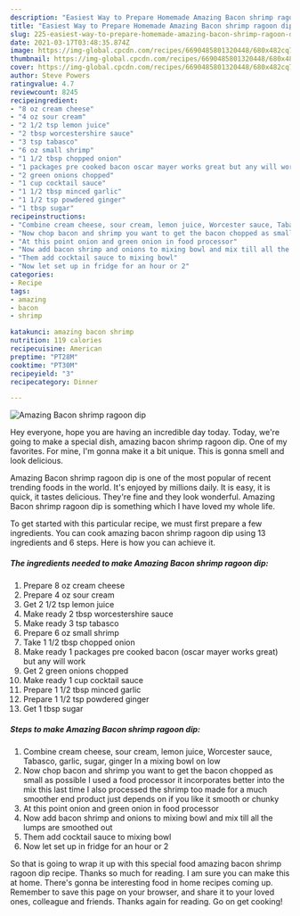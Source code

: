 ```yaml
---
description: "Easiest Way to Prepare Homemade Amazing Bacon shrimp ragoon dip"
title: "Easiest Way to Prepare Homemade Amazing Bacon shrimp ragoon dip"
slug: 225-easiest-way-to-prepare-homemade-amazing-bacon-shrimp-ragoon-dip
date: 2021-03-17T03:48:35.874Z
image: https://img-global.cpcdn.com/recipes/6690485801320448/680x482cq70/amazing-bacon-shrimp-ragoon-dip-recipe-main-photo.jpg
thumbnail: https://img-global.cpcdn.com/recipes/6690485801320448/680x482cq70/amazing-bacon-shrimp-ragoon-dip-recipe-main-photo.jpg
cover: https://img-global.cpcdn.com/recipes/6690485801320448/680x482cq70/amazing-bacon-shrimp-ragoon-dip-recipe-main-photo.jpg
author: Steve Powers
ratingvalue: 4.7
reviewcount: 8245
recipeingredient:
- "8 oz cream cheese"
- "4 oz sour cream"
- "2 1/2 tsp lemon juice"
- "2 tbsp worcestershire sauce"
- "3 tsp tabasco"
- "6 oz small shrimp"
- "1 1/2 tbsp chopped onion"
- "1 packages pre cooked bacon oscar mayer works great but any will work"
- "2 green onions chopped"
- "1 cup cocktail sauce"
- "1 1/2 tbsp minced garlic"
- "1 1/2 tsp powdered ginger"
- "1 tbsp sugar"
recipeinstructions:
- "Combine cream cheese, sour cream, lemon juice, Worcester sauce, Tabasco, garlic, sugar, ginger In a mixing bowl on low"
- "Now chop bacon and shrimp you want to get the bacon chopped as small as possible I used a food processor it incorporates better into the mix this last time I also processed the shrimp too made for a much smoother end product just depends on if you like it smooth or chunky"
- "At this point onion and green onion in food processor"
- "Now add bacon shrimp and onions to mixing bowl and mix till all the lumps are smoothed out"
- "Them add cocktail sauce to mixing bowl"
- "Now let set up in fridge for an hour or 2"
categories:
- Recipe
tags:
- amazing
- bacon
- shrimp

katakunci: amazing bacon shrimp 
nutrition: 119 calories
recipecuisine: American
preptime: "PT28M"
cooktime: "PT30M"
recipeyield: "3"
recipecategory: Dinner

---
```



![Amazing Bacon shrimp ragoon dip](https://img-global.cpcdn.com/recipes/6690485801320448/680x482cq70/amazing-bacon-shrimp-ragoon-dip-recipe-main-photo.jpg)

Hey everyone, hope you are having an incredible day today. Today, we're going to make a special dish, amazing bacon shrimp ragoon dip. One of my favorites. For mine, I'm gonna make it a bit unique. This is gonna smell and look delicious.



Amazing Bacon shrimp ragoon dip is one of the most popular of recent trending foods in the world. It's enjoyed by millions daily. It is easy, it is quick, it tastes delicious. They're fine and they look wonderful. Amazing Bacon shrimp ragoon dip is something which I have loved my whole life.


To get started with this particular recipe, we must first prepare a few ingredients. You can cook amazing bacon shrimp ragoon dip using 13 ingredients and 6 steps. Here is how you can achieve it.

<!--inarticleads1-->

##### The ingredients needed to make Amazing Bacon shrimp ragoon dip:

1. Prepare 8 oz cream cheese
1. Prepare 4 oz sour cream
1. Get 2 1/2 tsp lemon juice
1. Make ready 2 tbsp worcestershire sauce
1. Make ready 3 tsp tabasco
1. Prepare 6 oz small shrimp
1. Take 1 1/2 tbsp chopped onion
1. Make ready 1 packages pre cooked bacon (oscar mayer works great) but any will work
1. Get 2 green onions chopped
1. Make ready 1 cup cocktail sauce
1. Prepare 1 1/2 tbsp minced garlic
1. Prepare 1 1/2 tsp powdered ginger
1. Get 1 tbsp sugar




<!--inarticleads2-->

##### Steps to make Amazing Bacon shrimp ragoon dip:

1. Combine cream cheese, sour cream, lemon juice, Worcester sauce, Tabasco, garlic, sugar, ginger In a mixing bowl on low
1. Now chop bacon and shrimp you want to get the bacon chopped as small as possible I used a food processor it incorporates better into the mix this last time I also processed the shrimp too made for a much smoother end product just depends on if you like it smooth or chunky
1. At this point onion and green onion in food processor
1. Now add bacon shrimp and onions to mixing bowl and mix till all the lumps are smoothed out
1. Them add cocktail sauce to mixing bowl
1. Now let set up in fridge for an hour or 2




So that is going to wrap it up with this special food amazing bacon shrimp ragoon dip recipe. Thanks so much for reading. I am sure you can make this at home. There's gonna be interesting food in home recipes coming up. Remember to save this page on your browser, and share it to your loved ones, colleague and friends. Thanks again for reading. Go on get cooking!
